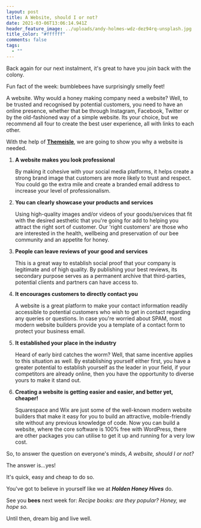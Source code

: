 ```yaml
---
layout: post
title: A Website, should I or not?
date: 2021-03-06T13:06:14.941Z
header_feature_image: ../uploads/andy-holmes-wdz-dez94rq-unsplash.jpg
title_color: "#ffffff"
comments: false
tags:
  - ""
---
```

Back again for our next instalment, it's great to have you join back with the colony.

Fun fact of the week: bumblebees have surprisingly smelly feet! 

A website. Why would a honey making company need a website? Well, to be trusted and recognised by potential customers, you need to have an online presence, whether that be through Instagram, Facebook, Twitter or by the old-fashioned way of a simple website. Its your choice, but we recommend all four to create the best user experience, all with links to each other. 

With the help of **[Themeisle](https://themeisle.com/blog/do-i-need-a-website-for-my-business/)**, we are going to show you why a website is needed.

1. **A website makes you look professional**

   By making it cohesive with your social media platforms, it helps create a strong brand image that customers are more likely to trust and respect. You could go the extra mile and create a branded email address to increase your level of professionalism.
2. **You can clearly showcase your products and services**

   Using high-quality images and/or videos of your goods/services that fit with the desired aesthetic that you're going for add to helping you attract the right sort of customer. Our 'right customers' are those who are interested in the health, wellbeing and preservation of our bee community and an appetite for honey. 
3. **People can leave reviews of your good and services**

   This is a great way to establish social proof that your company is legitimate and of high quality. By publishing your best reviews, its secondary purpose serves as a permanent archive that third-parties, potential clients and partners can have access to. 
4. **It encourages customers to directly contact you**

   A website is a great platform to make your contact information readily accessible to potential customers who wish to get in contact regarding any queries or questions. In case you're worried about SPAM, most modern website builders provide you a template of a contact form to protect your business email.
5. **It established your place in the industry**

   Heard of early bird catches the worm? Well, that same incentive applies to this situation as well. By establishing yourself either first, you have a greater potential to establish yourself as the leader in your field, if your competitors are already online, then you have the opportunity to diverse yours to make it stand out. 
6. **Creating a website is getting easier and easier, and better yet, cheaper!**

   Squarespace and Wix are just some of the well-known modern website builders that make it easy for you to build an attractive, mobile-friendly site without any previous knowledge of code. Now you can build a website, where the core software is 100% free with WordPress, there are other packages you can utilise to get it up and running for a very low cost.

So, to answer the question on everyone's minds, *A website, should I or not?* 

The answer is...yes!

It's quick, easy and cheap to do so. 

You've got to believe in yourself like we at ***Holden Honey Hives*** do.

See you **bees** next week for: *Recipe books: are they popular? Honey, we hope so.*

Until then, dream big and live well.